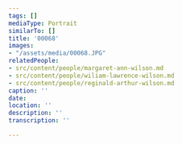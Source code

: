 ```yaml
---
tags: []
mediaType: Portrait
similarTo: []
title: '00068'
images:
- "/assets/media/00068.JPG"
relatedPeople:
- src/content/people/margaret-ann-wilson.md
- src/content/people/wiliam-lawrence-wilson.md
- src/content/people/reginald-arthur-wilson.md
caption: ''
date: 
location: ''
description: ''
transcription: ''

---
```

